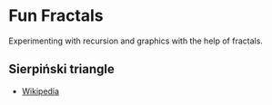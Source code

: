 # Fun Fractals

Experimenting with recursion and graphics with the help of fractals.

## Sierpiński triangle
- [Wikipedia](https://en.wikipedia.org/wiki/Sierpi%C5%84ski_triangle)
